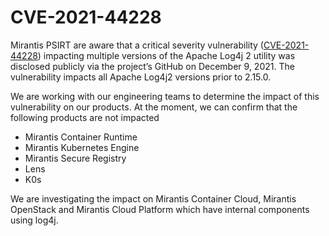 # CVE-2021-44228
 
Mirantis PSIRT are aware that a critical severity vulnerability ([CVE-2021-44228](https://nvd.nist.gov/vuln/detail/CVE-2021-44228)) impacting multiple versions of the Apache Log4j 2 utility was disclosed publicly via the project’s GitHub on December 9, 2021. The vulnerability impacts all Apache Log4j2 versions prior to 2.15.0.   
 
We are working with our engineering teams to determine the impact of this vulnerability on our products. At the moment, we can confirm that the following products are not impacted
 
* Mirantis Container Runtime
* Mirantis Kubernetes Engine
* Mirantis Secure Registry
* Lens
* K0s
 
We are investigating the impact on Mirantis Container Cloud, Mirantis OpenStack and Mirantis Cloud Platform which have internal components using log4j.
 
